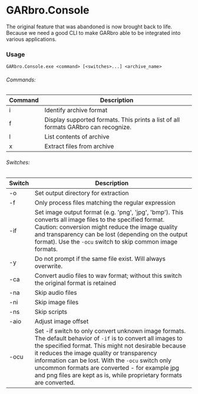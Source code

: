 GARbro.Console
===============

The original feature that was abandoned is now brought back to life. Because we need a good CLI to make GARbro able to be integrated into various applications.

### Usage

`GARbro.Console.exe <command> [<switches>...] <archive_name>`

###### Commands:

| Command | Description                                                  |
| ------- | ------------------------------------------------------------ |
| i       | Identify archive format                                      |
| f       | Display supported formats. This prints a list of all formats GARbro can recognize. |
| l       | List contents of archive                                     |
| x       | Extract files from archive                                   |

###### Switches:

| Switch         | Description                                                  |
| -------------- | ------------------------------------------------------------ |
| -o <Directory> | Set output directory for extraction                          |
| -f <Filter>    | Only process files matching the regular expression <Filter>  |
| -if <Format>   | Set image output format  (e.g. 'png', 'jpg', 'bmp'). This converts all image files to the specified format. Caution: conversion might reduce the image quality and transparency can be lost (depending on the output format). Use the `-ocu` switch to skip common image formats. |
| -y             | Do not prompt if the same file exist. Will always overwrite. |
| -ca            | Convert audio files to wav format; without this switch the original format is retained |
| -na            | Skip audio files                                             |
| -ni            | Skip image files                                             |
| -ns            | Skip scripts                                                 |
| -aio           | Adjust image offset                                          |
| -ocu           | Set -if switch to only convert unknown image formats.<br />The default behavior of `-if` is to convert all images to the specified format. This might not desirable because it reduces the image quality or transparency information can be lost. With the `-ocu` switch only uncommon formats are converted - for example jpg and png files are kept as is, while proprietary formats are converted. |